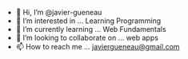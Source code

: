 - 👋 Hi, I’m @javier-gueneau
- 👀 I’m interested in ... Learning Programming
- 🌱 I’m currently learning ... Web Fundamentals
- 💞️ I’m looking to collaborate on ... web apps
- 📫 How to reach me ... javiergueneau@gmail.com

<!---
javier-gueneau/javier-gueneau is a ✨ special ✨ repository because its `README.md` (this file) appears on your GitHub profile.
You can click the Preview link to take a look at your changes.


https://javier-gueneau.github.io/javier-gueneau/
--->
